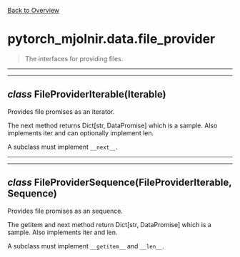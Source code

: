[Back to Overview](../../README.md)



# pytorch_mjolnir.data.file_provider

> The interfaces for providing files.


---
---
## *class* **FileProviderIterable**(Iterable)

Provides file promises as an iterator.

The next method returns Dict[str, DataPromise] which is a sample.
Also implements iter and can optionally implement len.

A subclass must implement `__next__`.


---
---
## *class* **FileProviderSequence**(FileProviderIterable, Sequence)

Provides file promises as an sequence.

The getitem and next method return Dict[str, DataPromise] which is a sample.
Also implements iter and len.

A subclass must implement `__getitem__` and `__len__`.


